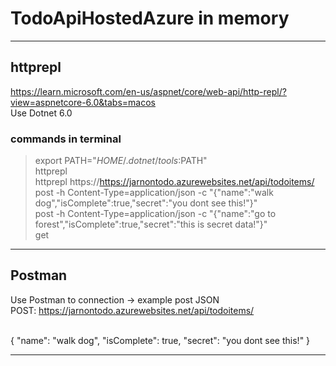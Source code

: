 # TodoApiHostedAzure in memory
---

## httprepl
https://learn.microsoft.com/en-us/aspnet/core/web-api/http-repl/?view=aspnetcore-6.0&tabs=macos <br />
Use Dotnet 6.0 <br />

### commands in terminal
> export PATH="$HOME/.dotnet/tools:$PATH" <br />
> httprepl <br />
> httprepl https://https://jarnontodo.azurewebsites.net/api/todoitems/ <br />
> post -h Content-Type=application/json -c "{"name":"walk dog","isComplete":true,"secret":"you dont see this!"}" <br />
> post -h Content-Type=application/json -c "{"name":"go to forest","isComplete":true,"secret":"this is secret data!"}" <br />
> get <br />

---

## Postman
Use Postman to connection -> example post JSON <br />
POST: https://jarnontodo.azurewebsites.net/api/todoitems/ <br /><br />


{ 
    "name": "walk dog",
    "isComplete": true,
    "secret": "you dont see this!"
}

---
